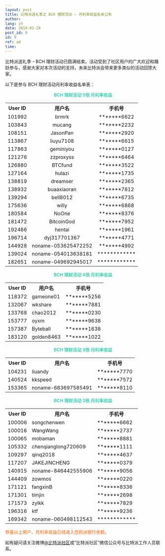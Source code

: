 ```yaml
---
layout: post
title: 比特派送礼季之 BCH 理财活动 — 月利率收益名单公布
author: 
lang: zh
data: 2018-01-28
post_id: 9
id: 9
ref: ad
time: 
---
```


比特派送礼季 – BCH 理财活动已圆满结束。活动受到了社区用户的广大欢迎和踊跃参与，感谢大家对本次活动的支持，未来比特派会带来更多类似的活动回馈大家。


以下是参与 BCH 理财活动月利率收益名单表：

<p style="text-align:center;color:#3ECFAF"><strong>BCH 理财活动 5倍 月利率收益  </strong></p>

<table class="table" border="0" cellspacing="0" cellpadding="0" style="text-align:center">
<tr><th>User ID</th><th>用户名</th><th>手机号</th></tr>
<tr><td>101992</td><td>brmrk</td><td>*******6622</td></tr>
<tr><td>103843</td><td>mucang</td><td>*******2232</td></tr>
<tr><td>108151</td><td>JasonPan</td><td>*******2920</td></tr>
<tr><td>113867</td><td>liuyu7108</td><td>*******6615</td></tr>
<tr><td>117863</td><td>geminiyou</td><td>*******0127</td></tr>
<tr><td>121276</td><td>zzproxyss</td><td>*******6464</td></tr>
<tr><td>126880</td><td>BTCfund</td><td>*******3522</td></tr>
<tr><td>127164</td><td>hulazi</td><td>*******1735</td></tr>
<tr><td>138819</td><td>dreamser</td><td>*******2365</td></tr>
<tr><td>138932</td><td>buaaxiaoran</td><td>*******7812</td></tr>
<tr><td>139294</td><td>bell8012</td><td>*******6735</td></tr>
<tr><td>175636</td><td>willy</td><td>*******6868</td></tr>
<tr><td>180584</td><td>NoOne</td><td>*******8376</td></tr>
<tr><td>181472</td><td>BitcoinGod</td><td>*******7952</td></tr>
<tr><td>192466</td><td>hentai</td><td>*******1961</td></tr>
<tr><td>196714</td><td>dyj317701367</td><td>*******4771</td></tr>
<tr><td>144928</td><td>noname-053625472252</td><td>*******4992</td></tr>
<tr><td>139024</td><td>noname-054013638181</td><td>************</td></tr>
<tr><td>182651</td><td>noname-049692945017</td><td>************</td></tr>
</table>


<p style="text-align:center;color:#3ECFAF"><strong>BCH 理财活动 4倍 月利率收益 </strong></p>

<table class="table" border="0" cellspacing="0" cellpadding="0">
<tr><th>User ID</th><th>用户名</th><th>手机号</th></tr>
<tr><td>118372</td><td>gameone01</td><td>*******5256</td></tr>
<tr><td>132067</td><td>wkshare</td><td>*******7881</td></tr>
<tr><td>133768</td><td>chao2012</td><td>*******0230</td></tr>
<tr><td>153777</td><td>oyxm</td><td>*******9638</td></tr>
<tr><td>157387</td><td>Byteball</td><td>*******1638</td></tr>
<tr><td>183120</td><td>golden8463</td><td>*******1022</td></tr>

</table>


<p style="text-align:center;color:#3ECFAF"><strong>BCH 理财活动 3倍 月利率收益 </strong></p>

<table class="table" border="0" cellspacing="0" cellpadding="0">
<tr><th>User ID</th><th>用户名</th><th>手机号</th></tr>
<tr><td>104231</td><td>liuandy</td><td>*******7770</td></tr>
<tr><td>140524</td><td>kkspeed</td><td>*******7572</td></tr>
<tr><td>153365</td><td>noname-683697585491</td><td>*******8110</td></tr>

</table>


<p style="text-align:center;color:#3ECFAF"><strong>BCH 理财活动 2倍 月利率收益 </strong></p>

<table class="table" border="0" cellspacing="0" cellpadding="0">
<tr><th>User ID</th><th>用户名</th><th>手机号</th></tr>
<tr><td>100006</td><td>songchenwen</td><td>*******6662</td></tr>
<tr><td>100016</td><td>WangWang</td><td>*******2737</td></tr>
<tr><td>100065</td><td>mobaman</td><td>*******8881</td></tr>
<tr><td>105332</td><td>chenqianglong720609</td><td>*******1111</td></tr>
<tr><td>109297</td><td>qinq2018</td><td>*******4637</td></tr>
<tr><td>117207</td><td>JAKEJINCHENG</td><td>*******0379</td></tr>
<tr><td>140915</td><td>noname-846442555906</td><td>*******9056</td></tr>
<tr><td>144409</td><td>zowmos</td><td>*******0220</td></tr>
<tr><td>171121</td><td>fangxinB</td><td>*******8336</td></tr>
<tr><td>171301</td><td>timjin</td><td>*******2698</td></tr>
<tr><td>171573</td><td>zylkk</td><td>*******7829</td></tr>
<tr><td>196316</td><td>ktf</td><td>*******9236</td></tr>
<tr><td>169342</td><td>noname-060498112543</td><td>************</td></tr>

</table>

<p style="color:#F46100">恭喜以上用户，月利率收益已经进入您的派银行余额。</p>

如有疑问请关注微博<a href="https://weibo.com/bitpiewallet" target="_blank">@比特派社区</a>或“比特派社区”微信公众号与比特派工作人员联系。




